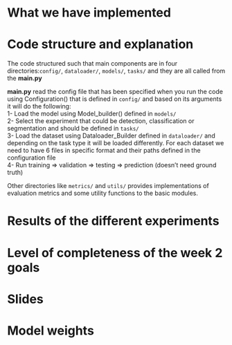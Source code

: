 # What we have implemented     

# Code structure and explanation

The code structured such that main components are in four directories:`config/`, `dataloader/`, `models/`, `tasks/` and they are all called from the **main.py**

**main.py** read the config file that has been specified when you run the code using Configuration() that is defined in   `config/` and based on its arguments it will do the following:     
1- Load the model using Model_builder() defined in `models/ `    
2- Select the experiment that could be detection, classification or segmentation and should be defined in `tasks/`     
3- Load the dataset using Dataloader_Builder defined in `dataloader/` and depending on the task type it will be loaded differently. For each dataset we need to have 6 files in specific format and their paths defined in the  configuration file      
4- Run training ⇒  validation ⇒ testing ⇒ prediction (doesn’t need ground truth)          
     
Other directories like `metrics/` and `utils/` provides implementations of evaluation metrics and some utility functions to the basic modules.

# Results of the different experiments      

# Level of completeness of the week 2 goals       

# Slides       

# Model weights       


